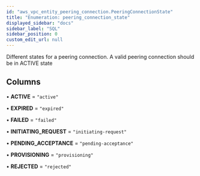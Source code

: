 ```yaml
---
id: "aws_vpc_entity_peering_connection.PeeringConnectionState"
title: "Enumeration: peering_connection_state"
displayed_sidebar: "docs"
sidebar_label: "SQL"
sidebar_position: 0
custom_edit_url: null
---
```


Different states for a peering connection. A valid peering connection should be in ACTIVE state

## Columns

• **ACTIVE** = ``"active"``

• **EXPIRED** = ``"expired"``

• **FAILED** = ``"failed"``

• **INITIATING\_REQUEST** = ``"initiating-request"``

• **PENDING\_ACCEPTANCE** = ``"pending-acceptance"``

• **PROVISIONING** = ``"provisioning"``

• **REJECTED** = ``"rejected"``
